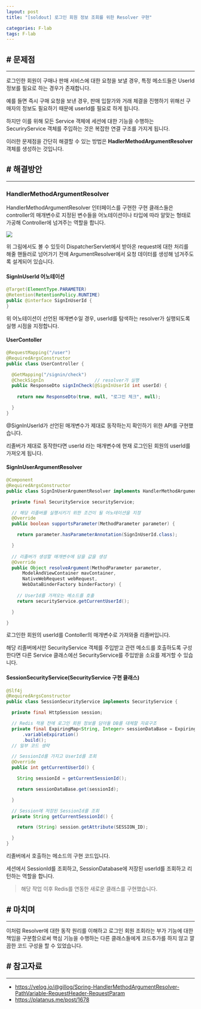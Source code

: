 ```yaml
---
layout: post
title: "[soldout] 로그인 회원 정보 조회를 위한 Resolver 구현"

categories: F-lab
tags: F-lab 
---
```


## # 문제점
***
로그인한 회원이 구매나 판매 서비스에 대한 요청을 보낼 경우, 특정 메소드들은 UserId 정보를 필요로 하는 경우가 존재합니다.

예를 들면 즉시 구매 요청을 보낸 경우, 판매 입찰가와 거래 체결을 진행하기 위해선 구매자의 정보도 필요하기 때문에 userId를 필요로 하게 됩니다. 

하지만 이를 위해 모든 Service 객체에 세션에 대한 기능을 수행하는 SecuriryService 객체를 주입하는 것은 복잡한 연결 구조를 가지게 됩니다.

이러한 문제점을 간단히 해결할 수 있는 방법은 **HadlerMethodArgumentResolver** 객체를 생성하는 것입니다.

## # 해결방안
***
### HandlerMethodArgumentResolver
HandlerMethodArgumentResolver 인터페이스를 구현한 구현 클래스들은 controller의 매개변수로 지정된 변수들을 어노테이션이나 타입에 따라 알맞는 형태로 가공해 Controller에 넘겨주는 역할을 합니다.

![](https://platanus.me/wp-content/uploads/2021/09/04857c3909c14b24bef63927501b9afd.png)

위 그림에서도 볼 수 있듯이 DispatcherServlet에서 받아온 request에 대한 처리를 해줄 핸들러로 넘어가기 전에 ArgumentResolver에서 요청 데이터를 생성해 넘겨주도록 설계되어 있습니다.

#### SignInUserId 어노테이션
```java
@Target(ElementType.PARAMETER)
@Retention(RetentionPolicy.RUNTIME)
public @interface SignInUserId {
}
```
위 어노테이션이 선언된 매개변수일 경우, userId를 탐색하는 resolver가 실행되도록 실행 시점을 지정합니다.


#### UserContoller
```java
@RequestMapping("/user")
@RequiredArgsConstructor
public class UserController {

  @GetMapping("/signin/check")
  @CheckSignIn                   // resolver가 실행
  public ResponseDto signInCheck(@SignInUserId int userId) {
    
    return new ResponseDto(true, null, "로그인 체크", null);

  }
}
```
@SignInUserId가 선언된 매개변수가 제대로 동작하는지 확인하기 위한 API를 구현했습니다.

리졸버가 제대로 동작한다면 userId 라는 매개변수에 현재 로그인된 회원의 userId를 가져오게 됩니다.

#### SignInUserArgumentResolver
```java
@Component
@RequiredArgsConstructor
public class SignInUserArgumentResolver implements HandlerMethodArgumentResolver {

  private final SecurityService securityService;

  // 해당 리졸버를 실행시키기 위한 조건이 될 어노테이션을 지정
  @Override
  public boolean supportsParameter(MethodParameter parameter) {

    return parameter.hasParameterAnnotation(SignInUserId.class);

  }
  
  // 리졸버가 생성할 매개변수에 담을 값을 생성
  @Override
  public Object resolveArgument(MethodParameter parameter,
      ModelAndViewContainer mavContainer,
      NativeWebRequest webRequest,
      WebDataBinderFactory binderFactory) {
      
    // UserId를 가져오는 메소드를 호출
    return securityService.getCurrentUserId();

  }

}

```
로그인한 회원의 userId를 Contoller의 매개변수로 가져와줄 리졸버입니다. 

해당 리졸버에서만 SecurityService 객체를 주입받고 관련 메소드를 호출하도록 구성한다면 다른 Service 클래스에선 SecurityService를 주입받을 소요를 제거할 수 있습니다.

#### SessionSecurityService(SecurityService 구현 클래스)
```java
@Slf4j
@RequiredArgsConstructor
public class SessionSecurityService implements SecurityService {

  private final HttpSession session;

  // Redis 적용 전에 로그인 회원 정보를 담아둘 DB를 대체할 자료구조
  private final ExpiringMap<String, Integer> sessionDataBase = ExpiringMap.builder()
      .variableExpiration()
      .build();
  // 일부 코드 생략

  // SessionId를 가지고 UserId를 조회
  @Override
  public int getCurrentUserId() {

    String sessionId = getCurrentSessionId();

    return sessionDataBase.get(sessionId);

  }

  // Session에 저장된 SessionId를 조회
  private String getCurrentSessionId() {

    return (String) session.getAttribute(SESSION_ID);

  }
}
```
리졸버에서 호출하는 메소드의 구현 코드입니다.

세션에서 SessionId를 조회하고, SessionDatabase에 저장된 userId를 조회하고 리턴하는 역할을 합니다.

> 해당 작업 이후 Redis를 연동한 새로운 클래스를 구현했습니다.

## # 마치며
***
이처럼 Resolver에 대한 동작 원리를 이해하고 로그인 회원 조회라는 부가 기능에 대한 책임을 구분함으로써 핵심 기능을 수행하는 다른 클래스들에게 코드추가를 하지 않고 깔끔한 코드 구성을 할 수 있었습니다.

## # 참고자료
***
- https://velog.io/@gillog/Spring-HandlerMethodArgumentResolver-PathVariable-RequestHeader-RequestParam
- https://platanus.me/post/1678
